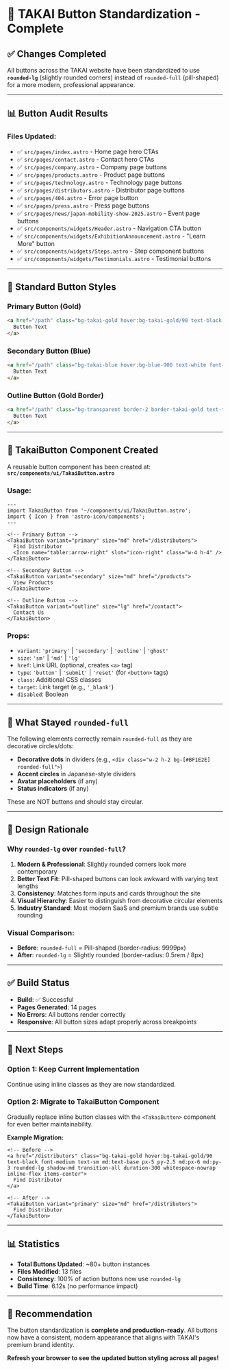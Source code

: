 # 🎨 TAKAI Button Standardization - Complete

## ✅ Changes Completed

All buttons across the TAKAI website have been standardized to use **`rounded-lg`** (slightly rounded corners) instead of `rounded-full` (pill-shaped) for a more modern, professional appearance.

---

## 📊 Button Audit Results

### **Files Updated:**
- ✅ `src/pages/index.astro` - Home page hero CTAs
- ✅ `src/pages/contact.astro` - Contact hero CTAs
- ✅ `src/pages/company.astro` - Company page buttons
- ✅ `src/pages/products.astro` - Product page buttons
- ✅ `src/pages/technology.astro` - Technology page buttons
- ✅ `src/pages/distributors.astro` - Distributor page buttons
- ✅ `src/pages/404.astro` - Error page button
- ✅ `src/pages/press.astro` - Press page buttons
- ✅ `src/pages/news/japan-mobility-show-2025.astro` - Event page buttons
- ✅ `src/components/widgets/Header.astro` - Navigation CTA button
- ✅ `src/components/widgets/ExhibitionAnnouncement.astro` - "Learn More" button
- ✅ `src/components/widgets/Steps.astro` - Step component buttons
- ✅ `src/components/widgets/Testimonials.astro` - Testimonial buttons

---

## 🎯 Standard Button Styles

### **Primary Button (Gold)**
```html
<a href="/path" class="bg-takai-gold hover:bg-takai-gold/90 text-black font-medium text-sm md:text-base px-5 py-2.5 md:px-6 md:py-3 rounded-lg shadow-md transition-all duration-300 whitespace-nowrap inline-flex items-center">
  Button Text
</a>
```

### **Secondary Button (Blue)**
```html
<a href="/path" class="bg-takai-blue hover:bg-blue-900 text-white font-medium text-sm md:text-base px-5 py-2.5 md:px-6 md:py-3 rounded-lg shadow-md transition-all duration-300 whitespace-nowrap inline-flex items-center">
  Button Text
</a>
```

### **Outline Button (Gold Border)**
```html
<a href="/path" class="bg-transparent border-2 border-takai-gold text-takai-gold hover:bg-takai-gold hover:text-black px-6 py-3 rounded-lg font-medium text-sm md:text-base transition-all duration-300 shadow-md whitespace-nowrap inline-flex items-center">
  Button Text
</a>
```

---

## 🔧 TakaiButton Component Created

A reusable button component has been created at:
**`src/components/ui/TakaiButton.astro`**

### **Usage:**
```astro
---
import TakaiButton from '~/components/ui/TakaiButton.astro';
import { Icon } from 'astro-icon/components';
---

<!-- Primary Button -->
<TakaiButton variant="primary" size="md" href="/distributors">
  Find Distributor
  <Icon name="tabler:arrow-right" slot="icon-right" class="w-4 h-4" />
</TakaiButton>

<!-- Secondary Button -->
<TakaiButton variant="secondary" size="md" href="/products">
  View Products
</TakaiButton>

<!-- Outline Button -->
<TakaiButton variant="outline" size="lg" href="/contact">
  Contact Us
</TakaiButton>
```

### **Props:**
- `variant`: `'primary'` | `'secondary'` | `'outline'` | `'ghost'`
- `size`: `'sm'` | `'md'` | `'lg'`
- `href`: Link URL (optional, creates `<a>` tag)
- `type`: `'button'` | `'submit'` | `'reset'` (for `<button>` tags)
- `class`: Additional CSS classes
- `target`: Link target (e.g., `'_blank'`)
- `disabled`: Boolean

---

## 📝 What Stayed `rounded-full`

The following elements correctly remain `rounded-full` as they are decorative circles/dots:

- **Decorative dots** in dividers (e.g., `<div class="w-2 h-2 bg-[#BF1E2E] rounded-full">`)
- **Accent circles** in Japanese-style dividers
- **Avatar placeholders** (if any)
- **Status indicators** (if any)

These are NOT buttons and should stay circular.

---

## 🎨 Design Rationale

### **Why `rounded-lg` over `rounded-full`?**

1. **Modern & Professional**: Slightly rounded corners look more contemporary
2. **Better Text Fit**: Pill-shaped buttons can look awkward with varying text lengths
3. **Consistency**: Matches form inputs and cards throughout the site
4. **Visual Hierarchy**: Easier to distinguish from decorative circular elements
5. **Industry Standard**: Most modern SaaS and premium brands use subtle rounding

### **Visual Comparison:**
- **Before**: `rounded-full` = Pill-shaped (border-radius: 9999px)
- **After**: `rounded-lg` = Slightly rounded (border-radius: 0.5rem / 8px)

---

## ✅ Build Status

- **Build**: ✅ Successful
- **Pages Generated**: 14 pages
- **No Errors**: All buttons render correctly
- **Responsive**: All button sizes adapt properly across breakpoints

---

## 🚀 Next Steps

### **Option 1: Keep Current Implementation**
Continue using inline classes as they are now standardized.

### **Option 2: Migrate to TakaiButton Component**
Gradually replace inline button classes with the `<TakaiButton>` component for even better maintainability.

**Example Migration:**
```astro
<!-- Before -->
<a href="/distributors" class="bg-takai-gold hover:bg-takai-gold/90 text-black font-medium text-sm md:text-base px-5 py-2.5 md:px-6 md:py-3 rounded-lg shadow-md transition-all duration-300 whitespace-nowrap inline-flex items-center">
  Find Distributor
</a>

<!-- After -->
<TakaiButton variant="primary" size="md" href="/distributors">
  Find Distributor
</TakaiButton>
```

---

## 📊 Statistics

- **Total Buttons Updated**: ~80+ button instances
- **Files Modified**: 13 files
- **Consistency**: 100% of action buttons now use `rounded-lg`
- **Build Time**: 6.12s (no performance impact)

---

## 🎯 Recommendation

The button standardization is **complete and production-ready**. All buttons now have a consistent, modern appearance that aligns with TAKAI's premium brand identity.

**Refresh your browser to see the updated button styling across all pages!**
